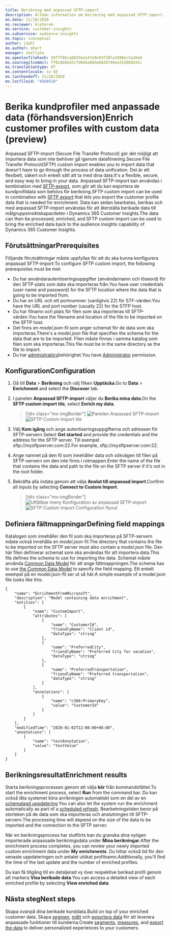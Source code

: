 ```yaml
---
title: Berikning med anpassad SFTP-import
description: Allmän information om berikning med anpassad SFTP-import.
ms.date: 11/18/2020
ms.reviewer: kishorem
ms.service: customer-insights
ms.subservice: audience-insights
ms.topic: conceptual
author: jdahl
ms.author: mhart
manager: shellyha
ms.openlocfilehash: 59f7f05ca0825ba147e9e93f10fa3508ec3a16dd
ms.sourcegitcommit: ff824bbbd31fd666ab0da682bf48ea31580d242c
ms.translationtype: HT
ms.contentlocale: sv-SE
ms.lasthandoff: 11/18/2020
ms.locfileid: "4568510"
---
```

# <a name="enrich-customer-profiles-with-custom-data-preview"></a><span data-ttu-id="f03f7-103">Berika kundprofiler med anpassade data (förhandsversion)</span><span class="sxs-lookup"><span data-stu-id="f03f7-103">Enrich customer profiles with custom data (preview)</span></span>

<span data-ttu-id="f03f7-104">Anpassad SFTP-import (Secure File Transfer Protocol) gör det möjligt att importera data som inte behöver gå igenom dataförening.</span><span class="sxs-lookup"><span data-stu-id="f03f7-104">Secure File Transfer Protocol(SFTP) custom import enables you to import data that doesn't have to go through the process of data unification.</span></span> <span data-ttu-id="f03f7-105">Det är ett flexibelt, säkert och enkelt sätt att ta med dina data.</span><span class="sxs-lookup"><span data-stu-id="f03f7-105">It's a flexible, secure, and easy way to bring in your data.</span></span> <span data-ttu-id="f03f7-106">Anpassad SFTP-import kan användas i kombination med [SFTP-export](export-sftp.md), som gör att du kan exportera de kundprofildata som behövs för berikning.</span><span class="sxs-lookup"><span data-stu-id="f03f7-106">SFTP custom import can be used in combination with [SFTP export](export-sftp.md) that lets you export the customer profile data that is needed for enrichment.</span></span> <span data-ttu-id="f03f7-107">Data kan sedan bearbetas, berikas och med anpassad SFTP-import användas för att återställa berikade data till målgruppsinsiktskapaciteten i Dynamics 365 Customer Insights.</span><span class="sxs-lookup"><span data-stu-id="f03f7-107">The data can then be processed, enriched, and SFTP custom import can be used to bring the enriched data back to the audience insights capability of Dynamics 365 Customer Insights.</span></span>

## <a name="prerequisites"></a><span data-ttu-id="f03f7-108">Förutsättningar</span><span class="sxs-lookup"><span data-stu-id="f03f7-108">Prerequisites</span></span>

<span data-ttu-id="f03f7-109">Följande förutsättningar måste uppfyllas för att du ska kunna konfigurera anpassad SFTP-import:</span><span class="sxs-lookup"><span data-stu-id="f03f7-109">To configure SFTP custom import, the following prerequisites must be met:</span></span>

- <span data-ttu-id="f03f7-110">Du har användarautentiseringsuppgifter (användarnamn och löseord) för den SFTP-plats som data ska importeras från.</span><span class="sxs-lookup"><span data-stu-id="f03f7-110">You have user credentials (user name and password) for the SFTP location where the data that is going to be imported from.</span></span>
- <span data-ttu-id="f03f7-111">Du har en URL och ett portnummer (vanligtvis 22) för STF-värden.</span><span class="sxs-lookup"><span data-stu-id="f03f7-111">You have the URL and port number (usually 22) for the STFP host.</span></span>
- <span data-ttu-id="f03f7-112">Du har filnamn och plats för filen som ska importeras till SFTP-värden.</span><span class="sxs-lookup"><span data-stu-id="f03f7-112">You have the filename and location of the file to be imported on the SFTP host.</span></span>
- <span data-ttu-id="f03f7-113">Det finns en *model.json*-fil som anger schemat för de data som ska importeras.</span><span class="sxs-lookup"><span data-stu-id="f03f7-113">There's a *model.json* file that specifies the schema for the data that are to be imported.</span></span> <span data-ttu-id="f03f7-114">Filen måste finnas i samma katalog som filen som ska importeras.</span><span class="sxs-lookup"><span data-stu-id="f03f7-114">This file must be in the same directory as the file to import.</span></span>
- <span data-ttu-id="f03f7-115">Du har [administratörs](permissions.md#administrator)behörighet.</span><span class="sxs-lookup"><span data-stu-id="f03f7-115">You have [Administrator](permissions.md#administrator) permission.</span></span>

## <a name="configuration"></a><span data-ttu-id="f03f7-116">Konfiguration</span><span class="sxs-lookup"><span data-stu-id="f03f7-116">Configuration</span></span>

1. <span data-ttu-id="f03f7-117">Gå till **Data** > **Berikning** och välj fliken **Upptäcka**.</span><span class="sxs-lookup"><span data-stu-id="f03f7-117">Go to **Data** > **Enrichment** and select the **Discover** tab.</span></span>

1. <span data-ttu-id="f03f7-118">I panelen **Anpassad SFTP-import** väljer du **Berika mina data**.</span><span class="sxs-lookup"><span data-stu-id="f03f7-118">On the **SFTP custom import tile**, select **Enrich my data**.</span></span>

   > [!div class="mx-imgBorder"]
   > <span data-ttu-id="f03f7-119">![Panelen Anpassad SFTP-import](media/SFTP_Custom_Import_tile.png "Panelen Anpassad SFTP-import")</span><span class="sxs-lookup"><span data-stu-id="f03f7-119">![SFTP Custom Import tile](media/SFTP_Custom_Import_tile.png "SFTP Custom Import tile")</span></span>

1. <span data-ttu-id="f03f7-120">Välj **Kom igång** och ange autentiseringsuppgifterna och adressen för SFTP-servern.</span><span class="sxs-lookup"><span data-stu-id="f03f7-120">Select **Get started** and provide the credentials and the address for the SFTP server.</span></span> <span data-ttu-id="f03f7-121">Till exempel sftp://mysftpserver.com:22.</span><span class="sxs-lookup"><span data-stu-id="f03f7-121">For example, sftp://mysftpserver.com:22.</span></span>

1. <span data-ttu-id="f03f7-122">Ange namnet på den fil som innehåller data och sökvägen till filen på SFTP-servern om den inte finns i rotmappen.</span><span class="sxs-lookup"><span data-stu-id="f03f7-122">Enter the name of the file that contains the data and path to the file on the SFTP server if it's not in the root folder.</span></span>

1. <span data-ttu-id="f03f7-123">Bekräfta alla indata genom att välja **Anslut till anpassad import**.</span><span class="sxs-lookup"><span data-stu-id="f03f7-123">Confirm all inputs by selecting **Connect to Custom Import**.</span></span>

   > [!div class="mx-imgBorder"]
   > <span data-ttu-id="f03f7-124">![Utfällbar meny Konfiguration av anpassad SFTP-import](media/SFTP_Custom_Import_Configuration_flyout.png "Utfällbar meny Konfiguration av anpassad SFTP-import")</span><span class="sxs-lookup"><span data-stu-id="f03f7-124">![SFTP Custom Import Configuration flyout](media/SFTP_Custom_Import_Configuration_flyout.png "SFTP Custom Import Configuration flyout")</span></span>

## <a name="defining-field-mappings"></a><span data-ttu-id="f03f7-125">Definiera fältmappningar</span><span class="sxs-lookup"><span data-stu-id="f03f7-125">Defining field mappings</span></span> 

<span data-ttu-id="f03f7-126">Katalogen som innehåller den fil som ska importeras på SFTP-servern måste också innehålla en *model.json*-fil.</span><span class="sxs-lookup"><span data-stu-id="f03f7-126">The directory that contains the file to be imported on the SFTP server must also contain a *model.json* file.</span></span> <span data-ttu-id="f03f7-127">Den här filen definierar schemat som ska användas för att importera data.</span><span class="sxs-lookup"><span data-stu-id="f03f7-127">This file defines the schema to use for importing the data.</span></span> <span data-ttu-id="f03f7-128">Schemat måste använda [Common Data Model](https://docs.microsoft.com/common-data-model/) för att ange fältmappningen.</span><span class="sxs-lookup"><span data-stu-id="f03f7-128">The schema has to use [the Common Data Model](https://docs.microsoft.com/common-data-model/) to specify the field mapping.</span></span> <span data-ttu-id="f03f7-129">Ett enkelt exempel på en model.json-fil ser ut så här:</span><span class="sxs-lookup"><span data-stu-id="f03f7-129">A simple example of a model.json file looks like this:</span></span>

```
{
    "name": "EnrichmentFromMicrosoft",
    "description": "Model containing data enrichment",
    "entities": [
        {
            "name": "CustomImport",
            "attributes": [
                {
                    "name": "CustomerId",
                    "friendlyName": "Client id",
                    "dataType": "string"
                },
                {
                    "name": "PreferredCity",
                    "friendlyName": "Preferred City for vacation",
                    "dataType": "string"
                },
                {
                    "name": "PreferredTransportation",
                    "friendlyName": "Preferred transportation",
                    "dataType": "string"
                }
            ],
            "annotations": [
                {
                    "name": "c360:PrimaryKey",
                    "value": "CustomerId"
                }
            ]
        }
    ],
    "modifiedTime": "2020-01-02T12:00:00+08:00",
    "annotations": [
        {
            "name": "testAnnotation",
            "value": "testValue"
        }
    ]
}
```

## <a name="enrichment-results"></a><span data-ttu-id="f03f7-130">Berikningsresultat</span><span class="sxs-lookup"><span data-stu-id="f03f7-130">Enrichment results</span></span>

<span data-ttu-id="f03f7-131">Starta berikningsprocessen genom att välja **kör** från kommandofältet.</span><span class="sxs-lookup"><span data-stu-id="f03f7-131">To start the enrichment process, select **Run** from the command bar.</span></span> <span data-ttu-id="f03f7-132">Du kan också låta systemet köra anrikningen automatiskt som en del av en [schemalagd uppdatering](system.md#schedule-tab).</span><span class="sxs-lookup"><span data-stu-id="f03f7-132">You can also let the system run the enrichment automatically as part of a [scheduled refresh](system.md#schedule-tab).</span></span> <span data-ttu-id="f03f7-133">Bearbetningstiden beror på storleken på de data som ska importeras och anslutningen till SFTP-servern.</span><span class="sxs-lookup"><span data-stu-id="f03f7-133">The processing time will depend on the size of the data to be imported and the connection to the SFTP server.</span></span>

<span data-ttu-id="f03f7-134">När en berikningsprocess har slutförts kan du granska dina nyligen importerade anpassade berikningsdata under **Mina berikningar**.</span><span class="sxs-lookup"><span data-stu-id="f03f7-134">After the enrichment process completes, you can review your newly imported custom enrichment data under **My enrichments**.</span></span> <span data-ttu-id="f03f7-135">Du hittar också tid för den senaste uppdateringen och antalet utökat profilnamn.</span><span class="sxs-lookup"><span data-stu-id="f03f7-135">Additionally, you'll find the time of the last update and the number of enriched profiles.</span></span>

<span data-ttu-id="f03f7-136">Du kan få tillgång till en detaljerad vy över respektive berikad profil genom att markera **Visa berikade data**.</span><span class="sxs-lookup"><span data-stu-id="f03f7-136">You can access a detailed view of each enriched profile by selecting **View enriched data**.</span></span>

## <a name="next-steps"></a><span data-ttu-id="f03f7-137">Nästa steg</span><span class="sxs-lookup"><span data-stu-id="f03f7-137">Next steps</span></span>

<span data-ttu-id="f03f7-138">Skapa ovanpå dina berikade kunddata.</span><span class="sxs-lookup"><span data-stu-id="f03f7-138">Build on top of your enriched customer data.</span></span> <span data-ttu-id="f03f7-139">Skapa [segmen](segments.md), [mått](measures.md) och [exportera data](export-destinations.md) för att leverera anpassade funktioner till kunderna.</span><span class="sxs-lookup"><span data-stu-id="f03f7-139">Create [segments](segments.md), [measures](measures.md), and [export the data](export-destinations.md) to deliver personalized experiences to your customers.</span></span>


